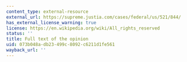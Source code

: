 ```yaml
---
content_type: external-resource
external_url: https://supreme.justia.com/cases/federal/us/521/844/
has_external_license_warning: true
license: https://en.wikipedia.org/wiki/All_rights_reserved
status: ''
title: Full text of the opinion
uid: 073b048a-db23-499c-8092-c6211d1fe561
wayback_url: ''
---
```

